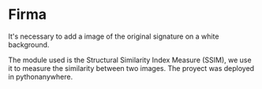 # Firma
It's necessary to add a image of the original signature on a white background.

The module used is the Structural Similarity Index Measure (SSIM), we use it to measure the similarity between two images.
The proyect was deployed in pythonanywhere.
